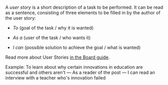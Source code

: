 A *user story* is a short description of a task to be performed.
It can be read as a sentence, consisting of three elements to be filled in by the author of the user story:

* _To_ (goal of the task / why it is wanted)

* _As a_ (user of the task / who wants it)

* _I can_ (possible solution to achieve the goal / what is wanted)

Read more about User Stories [in the Board guide](https://github.com/newatoms/guides/tree/ready/board-guide#user-story).

Example: 
To learn about why certain innovations in education are successful and others aren't — As a reader of the post — I can read an interview with a teacher who's innovation failed
